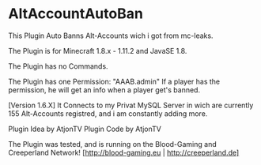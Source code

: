 # AltAccountAutoBan
This Plugin Auto Banns Alt-Accounts wich i got from mc-leaks.

The Plugin is for Minecraft 1.8.x - 1.11.2 and JavaSE 1.8.

The Plugin has no Commands.

The Plugin has one Permission: "AAAB.admin"
If a player has the permission, he will get an info when a player get's banned.

[Version 1.6.X] It Connects to my Privat MySQL Server in wich are currently 155 Alt-Accounts registred, and i am constantly adding more.

Plugin Idea by AtjonTV
Plugin Code by AtjonTV

The Plugin was tested, and is running on the Blood-Gaming  and Creeperland Network! [http://blood-gaming.eu | http://creeperland.de]
